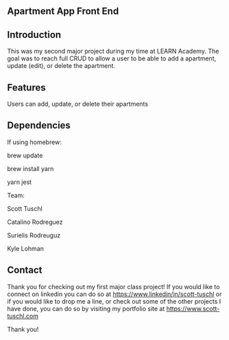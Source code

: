 ## Apartment App Front End

## Introduction

This was my second major project during my time at LEARN Academy.  The goal was to reach full CRUD to allow a user to be able to add a apartment, update (edit), or delete the apartment.

## Features

Users can add, update, or delete their apartments

## Dependencies

If using homebrew:

brew update

brew install yarn

yarn jest

Team:

Scott Tuschl

Catalino Rodreguez 

Surielis Rodreuguz

Kyle Lohman 

## Contact

Thank you for checking out my first major class project!  If you would like to connect on linkedin you can do so at https://www.linkedin/in/scott-tuschl or if you would like to drop me a line, or check out some of the other projects I have done, you can do so by visiting my portfolio site at https://www.scott-tuschl.com

Thank you!
